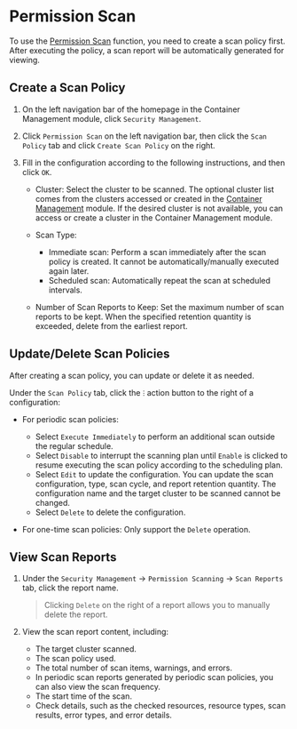 # Permission Scan

To use the [Permission Scan](intro.md) function, you need to create a scan policy first. After executing the policy, a scan report will be automatically generated for viewing.

## Create a Scan Policy

1. On the left navigation bar of the homepage in the Container Management module, click `Security Management`.

    

2. Click `Permission Scan` on the left navigation bar, then click the `Scan Policy` tab and click `Create Scan Policy` on the right.

    

3. Fill in the configuration according to the following instructions, and then click `OK`.

    - Cluster: Select the cluster to be scanned. The optional cluster list comes from the clusters accessed or created in the [Container Management](../kpanda/intro/index.md) module. If the desired cluster is not available, you can access or create a cluster in the Container Management module.
    - Scan Type:

        - Immediate scan: Perform a scan immediately after the scan policy is created. It cannot be automatically/manually executed again later.
        - Scheduled scan: Automatically repeat the scan at scheduled intervals.

    - Number of Scan Reports to Keep: Set the maximum number of scan reports to be kept. When the specified retention quantity is exceeded, delete from the earliest report.

    

## Update/Delete Scan Policies

After creating a scan policy, you can update or delete it as needed.

Under the `Scan Policy` tab, click the `ⵗ` action button to the right of a configuration:

- For periodic scan policies:

    - Select `Execute Immediately` to perform an additional scan outside the regular schedule.
    - Select `Disable` to interrupt the scanning plan until `Enable` is clicked to resume executing the scan policy according to the scheduling plan.
    - Select `Edit` to update the configuration. You can update the scan configuration, type, scan cycle, and report retention quantity. The configuration name and the target cluster to be scanned cannot be changed.
    - Select `Delete` to delete the configuration.

- For one-time scan policies: Only support the `Delete` operation.

    

## View Scan Reports

1. Under the `Security Management` -> `Permission Scanning` -> `Scan Reports` tab, click the report name.

    > Clicking `Delete` on the right of a report allows you to manually delete the report.

    

2. View the scan report content, including:

    - The target cluster scanned.
    - The scan policy used.
    - The total number of scan items, warnings, and errors.
    - In periodic scan reports generated by periodic scan policies, you can also view the scan frequency.
    - The start time of the scan.
    - Check details, such as the checked resources, resource types, scan results, error types, and error details.

    
